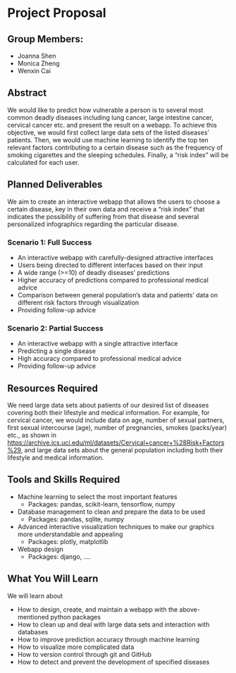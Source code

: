 # Project Proposal

## Group Members:
- Joanna Shen
- Monica Zheng
- Wenxin Cai

## Abstract
We would like to predict how vulnerable a person is to several most common deadly diseases including lung cancer, large intestine cancer, cervical cancer etc. and present the result on a webapp. To achieve this objective, we would first collect large data sets of the listed diseases’ patients. Then, we would use machine learning to identify the top ten relevant factors contributing to a certain disease such as the frequency of smoking cigarettes and the sleeping schedules. Finally, a “risk index” will be calculated for each user.

## Planned Deliverables
We aim to create an interactive webapp that allows the users to choose a certain disease, key in their own data and receive a “risk index” that indicates the possibility of suffering from that disease and several personalized infographics regarding the particular disease.

### Scenario 1: Full Success
* An interactive webapp with carefully-designed attractive interfaces
* Users being directed to different interfaces based on their input
* A wide range (>=10) of deadly diseases’ predictions
* Higher accuracy of predictions compared to professional medical advice
* Comparison between general population’s data and patients’ data on different risk factors through visualization
* Providing follow-up advice

### Scenario 2: Partial Success
* An interactive webapp with a single attractive interface
* Predicting a single disease 
* High accuracy compared to professional medical advice
* Providing follow-up advice

## Resources Required
We need large data sets about patients of our desired list of diseases covering both their lifestyle and medical information. For example, for cervical cancer, we would include data on age, number of sexual partners, first sexual intercourse (age), number of pregnancies, smokes (packs/year) etc., as shown in https://archive.ics.uci.edu/ml/datasets/Cervical+cancer+%28Risk+Factors%29, and large data sets about the general population including both their lifestyle and medical information.

## Tools and Skills Required
- Machine learning to select the most important features
    - Packages: pandas, scikit-learn, tensorflow, numpy
- Database management to clean and prepare the data to be used
    - Packages: pandas,  sqlite, numpy
- Advanced interactive visualization techniques to make our graphics more understandable and appealing
    - Packages: plotly, matplotlib
- Webapp design
    - Packages: django, ....

## What You Will Learn
We will learn about
* How to design, create, and maintain a webapp with the above-mentioned python packages
* How to clean up and deal with large data sets and interaction with databases
* How to improve prediction accuracy through machine learning
* How to visualize more complicated data
* How to version control through git and GitHub
* How to detect and prevent the development of specified diseases
